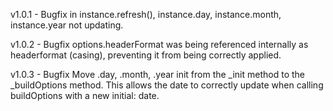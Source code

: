 v1.0.1 - Bugfix in instance.refresh(), instance.day, instance.month, instance.year not updating.

v1.0.2 - Bugfix options.headerFormat was being referenced internally as headerformat (casing), preventing it from being correctly applied.

v1.0.3 - Bugfix Move .day, .month, .year init from the _init method to the _buildOptions method. This allows the date to correctly update when calling buildOptions with a new initial: date. 
